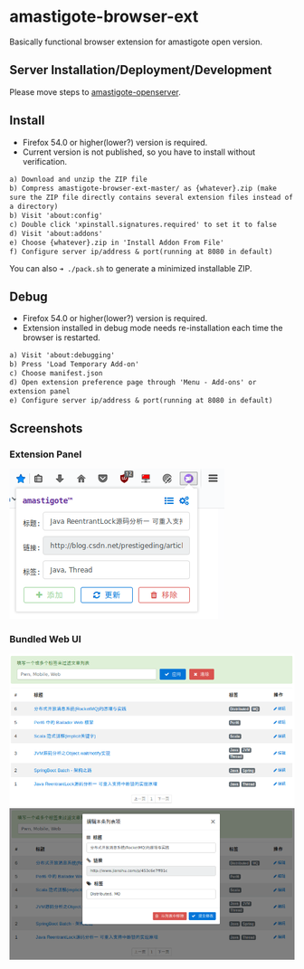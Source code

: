 # amastigote-browser-ext

Basically functional browser extension for amastigote open version.

## Server Installation/Deployment/Development

Please move steps to [amastigote-openserver](https://github.com/amastigote/amastigote-openserver).

## Install

- Firefox 54.0 or higher(lower?) version is required.
- Current version is not published, so you have to install without verification.
```
a) Download and unzip the ZIP file
b) Compress amastigote-browser-ext-master/ as {whatever}.zip (make sure the ZIP file directly contains several extension files instead of a directory)
b) Visit 'about:config'
c) Double click 'xpinstall.signatures.required' to set it to false
d) Visit 'about:addons'
e) Choose {whatever}.zip in 'Install Addon From File'
f) Configure server ip/address & port(running at 8080 in default)
```

You can also `➜ ./pack.sh` to generate a minimized installable ZIP.

## Debug

- Firefox 54.0 or higher(lower?) version is required.
- Extension installed in debug mode needs re-installation each time the browser is restarted.
```
a) Visit 'about:debugging'
b) Press 'Load Temporary Add-on'
c) Choose manifest.json
d) Open extension preference page through 'Menu - Add-ons' or extension panel
e) Configure server ip/address & port(running at 8080 in default)
```

## Screenshots
### Extension Panel
![](https://github.com/amastigote/amastigote-browser-ext/blob/master/art/ext-panel.png)

### Bundled Web UI
![](https://github.com/amastigote/amastigote-browser-ext/blob/master/art/page.png)
![](https://github.com/amastigote/amastigote-browser-ext/blob/master/art/page-edit.png)
